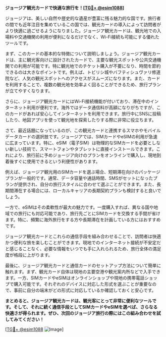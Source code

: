 **ジョージア観光カードで快適な旅行を！[[TG💪+ @esim1088](https://t.me/s/esim1088)]**

ジョージアは、美しい自然や歴史的な遺産が豊富に残る魅力的な国です。旅行者の間でも近年注目を集めているこの国では、観光カードの導入によって訪問者がより快適に過ごせるようになりました。ジョージア観光カードは、観光地での入場料や交通機関の利用が便利になるだけでなく、Wi-Fi接続も可能にする優れたツールです。

まず、このカードの基本的な特徴について説明しましょう。ジョージア観光カードは、主に観光客向けに設計されたカードで、主要な観光スポットや公共交通機関での利用が可能です。特に観光地でのチケット購入が不要になり、時間を節約できるのは大きなポイントです。例えば、トビリシ城やバフティシュヴァリ修道院など、人気の観光スポットへのアクセスがスムーズになります。また、カードを利用することで、複数の観光地を効率よく回ることができるため、旅行プランが立てやすくなります。

さらに、ジョージア観光カードにはWi-Fi接続機能が付いており、滞在中のインターネット利用が便利です。海外ではデータ通信料が高額になりがちですが、このカードがあれば安心してインターネットを利用できます。旅行中にSNSに投稿したり、地図アプリを使って観光地を探索したりする際に非常に役立ちます。

さて、最近話題になっているのが、この観光カードと連携するスマホやモバイルデータカードの選択肢です。ジョージアでは、SIMカードやeSIMの利用が急速に広まっています。特に、eSIM（電子SIM）は物理的なSIMカードを必要としない新しい技術で、スマートフォンやタブレットに直接インストールできます。これにより、旅行前に予めジョージア向けのプランをオンラインで購入し、現地到着後すぐに使用できるという利便性があります。

例えば、ジョージア観光用のSIMカードを選ぶ場合、短期滞在向けのパッケージプランが一般的です。通常、データ容量や通話時間、SMSがセットになったプランが提供され、自分の旅行スタイルに合わせて選ぶことができます。また、長期間滞在する場合には、ローカルキャリアの長期契約プランも検討すると良いでしょう。

一方で、eSIMはその柔軟性が最大の魅力です。一度購入すれば、異なる国や地域での旅行にも対応可能であり、旅行先ごとにSIMカードを交換する手間が省けます。特に、頻繁に海外旅行をする方や長期滞在を計画している方にはおすすめです。

ジョージア観光カードとこれらの通信手段を組み合わせることで、訪問者は快適かつ便利な旅を楽しむことができます。現地でのインターネット接続が不安定だと感じることなく、必要な情報をいつでも手に入れられるため、旅行全体の満足度が格段に上がります。

最後に、ジョージア観光カードと通信カードのセットアップ方法について簡単に触れます。まず、観光カード自体は現地の主要空港や観光案内所などで入手できます。一方、SIMカードやeSIMはオンラインショップや現地の携帯電話ショップで購入可能です。それぞれのデバイスに対応した形式を選ぶことが重要なので、事前に自分の端末がどの形式に対応しているか確認しておくと安心です。

**まとめると、ジョージア観光カードは、観光客にとって非常に便利なツールです。そして、それに続く通信手段としてSIMカードやeSIMを選べば、さらなる快適さが得られます。ぜひ、次回のジョージア旅行の際にはこの組み合わせを試してみてください！**

[[TG💪+ @esim1088](https://t.me/s/esim1088) ![Image](https://i.postimg.cc/Y0z9fWf4/image.png)]